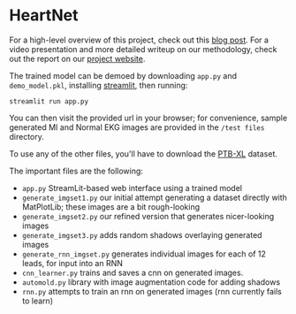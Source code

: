 # HeartNet

For a high-level overview of this project, check out this [blog post](https://oapostrophe.github.io/heartnet/).  For a video presentation and more detailed writeup on our methodology, check out the report on our [project website](https://oapostrophe.github.io/HeartNet/).

The trained model can be demoed by downloading `app.py` and `demo_model.pkl`, installing [streamlit](https://anaconda.org/conda-forge/streamlit), then running:
```shell
streamlit run app.py
```
You can then visit the provided url in your browser; for convenience, sample generated MI and Normal EKG images are provided in the `/test files` directory.

To use any of the other files, you'll have to download the [PTB-XL](https://physionet.org/content/ptb-xl/1.0.1/) dataset.

The important files are the following:
- `app.py` StreamLit-based web interface using a trained model
- `generate_imgset1.py` our initial attempt generating a dataset directly with MatPlotLib; these images are a bit rough-looking
- `generate_imgset2.py` our refined version that generates nicer-looking images
- `generate_imgset3.py` adds random shadows overlaying generated images
- `generate_rnn_imgset.py` generates individual images for each of 12 leads, for input into an RNN
- `cnn_learner.py` trains and saves a cnn on generated images.
- `automold.py` library with image augmentation code for adding shadows
- `rnn.py` attempts to train an rnn on generated images (rnn currently fails to learn)
